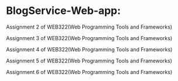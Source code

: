 # BlogService-Web-app: 
Assignment 2 of WEB322(Web Programming Tools and Frameworks)

Assignment 3 of WEB322(Web Programming Tools and Frameworks)

Assignment 4 of WEB322(Web Programming Tools and Frameworks)

Assignment 5 of WEB322(Web Programming Tools and Frameworks)

Assignment 6 of WEB322(Web Programming Tools and Frameworks)

